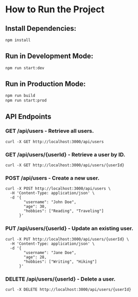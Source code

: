 # How to Run the Project
## Install Dependencies:

```bash
npm install
```

## Run in Development Mode:

```bash
npm run start:dev
```

## Run in Production Mode:

```bash
npm run build
npm run start:prod
```

## API Endpoints

### GET /api/users - Retrieve all users.
```
curl -X GET http://localhost:3000/api/users
```

### GET /api/users/{userId} - Retrieve a user by ID.
```
curl -X GET http://localhost:3000/api/users/{userId}
```

### POST /api/users - Create a new user.
```
curl -X POST http://localhost:3000/api/users \
  -H 'Content-Type: application/json' \
  -d '{
        "username": "John Doe",
        "age": 30,
        "hobbies": ["Reading", "Traveling"]
      }'
```

### PUT /api/users/{userId} - Update an existing user.
```
curl -X PUT http://localhost:3000/api/users/{userId} \
  -H 'Content-Type: application/json' \
  -d '{
        "username": "Jane Doe",
        "age": 28,
        "hobbies": ["Writing", "Hiking"]
      }'

```

### DELETE /api/users/{userId} - Delete a user.
```
curl -X DELETE http://localhost:3000/api/users/{userId}
```